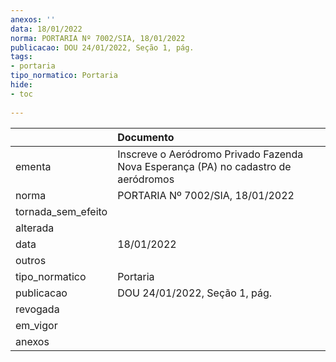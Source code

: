 ```yaml
---
anexos: ''
data: 18/01/2022
norma: PORTARIA Nº 7002/SIA, 18/01/2022
publicacao: DOU 24/01/2022, Seção 1, pág.
tags:
- portaria
tipo_normatico: Portaria
hide: 
- toc 
 
---
```


|                    | Documento                                                                          |
|:-------------------|:-----------------------------------------------------------------------------------|
| ementa             | Inscreve o Aeródromo Privado Fazenda Nova Esperança (PA) no cadastro de aeródromos |
| norma              | PORTARIA Nº 7002/SIA, 18/01/2022                                                   |
| tornada_sem_efeito |                                                                                    |
| alterada           |                                                                                    |
| data               | 18/01/2022                                                                         |
| outros             |                                                                                    |
| tipo_normatico     | Portaria                                                                           |
| publicacao         | DOU 24/01/2022, Seção 1, pág.                                                      |
| revogada           |                                                                                    |
| em_vigor           |                                                                                    |
| anexos             |                                                                                    |
